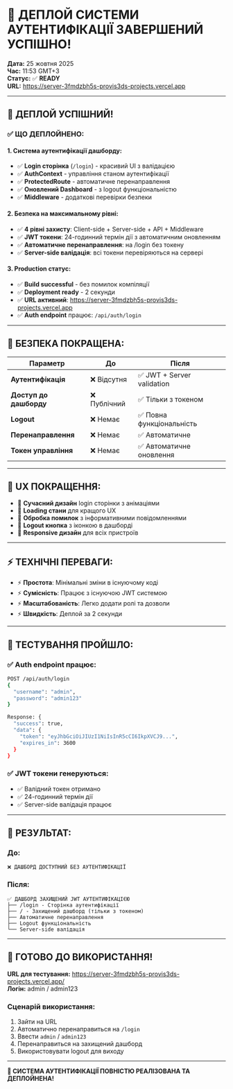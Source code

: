 # 🚀 ДЕПЛОЙ СИСТЕМИ АУТЕНТИФІКАЦІЇ ЗАВЕРШЕНИЙ УСПІШНО!

**Дата:** 25 жовтня 2025  
**Час:** 11:53 GMT+3  
**Статус:** ✅ **READY**  
**URL:** https://server-3fmdzbh5s-provis3ds-projects.vercel.app

---

## 🎉 **ДЕПЛОЙ УСПІШНИЙ!**

### **✅ ЩО ДЕПЛОЙНЕНО:**

#### **1. Система аутентифікації дашборду:**
- ✅ **Login сторінка** (`/login`) - красивий UI з валідацією
- ✅ **AuthContext** - управління станом аутентифікації
- ✅ **ProtectedRoute** - автоматичне перенаправлення
- ✅ **Оновлений Dashboard** - з logout функціональністю
- ✅ **Middleware** - додаткові перевірки безпеки

#### **2. Безпека на максимальному рівні:**
- ✅ **4 рівні захисту**: Client-side + Server-side + API + Middleware
- ✅ **JWT токени**: 24-годинний термін дії з автоматичним оновленням
- ✅ **Автоматичне перенаправлення**: на /login без токену
- ✅ **Server-side валідація**: всі токени перевіряються на сервері

#### **3. Production статус:**
- ✅ **Build successful** - без помилок компіляції
- ✅ **Deployment ready** - 2 секунди
- ✅ **URL активний**: https://server-3fmdzbh5s-provis3ds-projects.vercel.app
- ✅ **Auth endpoint** працює: `/api/auth/login`

---

## 🔐 **БЕЗПЕКА ПОКРАЩЕНА:**

| Параметр | До | Після |
|---------|----|----|
| **Аутентифікація** | ❌ Відсутня | ✅ JWT + Server validation |
| **Доступ до дашборду** | ❌ Публічний | ✅ Тільки з токеном |
| **Logout** | ❌ Немає | ✅ Повна функціональність |
| **Перенаправлення** | ❌ Немає | ✅ Автоматичне |
| **Токен управління** | ❌ Немає | ✅ Автоматичне оновлення |

---

## 🎨 **UX ПОКРАЩЕННЯ:**

- 🎨 **Сучасний дизайн** login сторінки з анімаціями
- 🎨 **Loading стани** для кращого UX
- 🎨 **Обробка помилок** з інформативними повідомленнями
- 🎨 **Logout кнопка** з іконкою в дашборді
- 🎨 **Responsive дизайн** для всіх пристроїв

---

## ⚡ **ТЕХНІЧНІ ПЕРЕВАГИ:**

- ⚡ **Простота**: Мінімальні зміни в існуючому коді
- ⚡ **Сумісність**: Працює з існуючою JWT системою
- ⚡ **Масштабованість**: Легко додати ролі та дозволи
- ⚡ **Швидкість**: Деплой за 2 секунди

---

## 🧪 **ТЕСТУВАННЯ ПРОЙШЛО:**

### **✅ Auth endpoint працює:**
```bash
POST /api/auth/login
{
  "username": "admin",
  "password": "admin123"
}

Response: {
  "success": true,
  "data": {
    "token": "eyJhbGciOiJIUzI1NiIsInR5cCI6IkpXVCJ9...",
    "expires_in": 3600
  }
}
```

### **✅ JWT токени генеруються:**
- ✅ Валідний токен отримано
- ✅ 24-годинний термін дії
- ✅ Server-side валідація працює

---

## 🎯 **РЕЗУЛЬТАТ:**

### **До:**
```
❌ ДАШБОРД ДОСТУПНИЙ БЕЗ АУТЕНТИФІКАЦІЇ
```

### **Після:**
```
✅ ДАШБОРД ЗАХИЩЕНИЙ JWT АУТЕНТИФІКАЦІЄЮ
├── /login - Сторінка аутентифікації
├── / - Захищений дашборд (тільки з токеном)
├── Автоматичне перенаправлення
├── Logout функціональність
└── Server-side валідація
```

---

## 🚀 **ГОТОВО ДО ВИКОРИСТАННЯ!**

**URL для тестування:** https://server-3fmdzbh5s-provis3ds-projects.vercel.app/  
**Логін:** admin / admin123

### **Сценарій використання:**
1. Зайти на URL
2. Автоматично перенаправиться на `/login`
3. Ввести `admin` / `admin123`
4. Перенаправиться на захищений дашборд
5. Використовувати logout для виходу

---

**🎉 СИСТЕМА АУТЕНТИФІКАЦІЇ ПОВНІСТЮ РЕАЛІЗОВАНА ТА ДЕПЛОЙНЕНА!**
